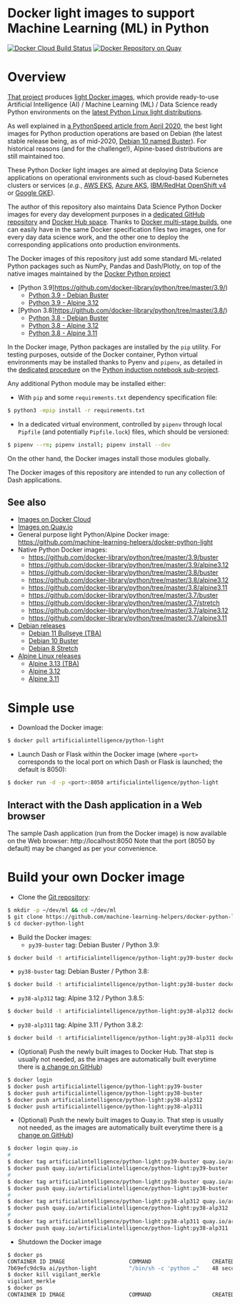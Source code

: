 Docker light images to support Machine Learning (ML) in Python
==============================================================

[![Docker Cloud Build Status](https://img.shields.io/docker/cloud/build/artificialintelligence/python-light)](https://hub.docker.com/repository/docker/artificialintelligence/python-light/general)
[![Docker Repository on Quay](https://quay.io/repository/artificialintelligence/python-light/status "Docker Repository on Quay")](https://quay.io/repository/artificialintelligence/python-light)

# Overview
[That project](https://github.com/machine-learning-helpers/docker-python-light)
produces
[light Docker images](https://hub.docker.com/repository/docker/artificialintelligence/python-light/tags),
which provide ready-to-use Artificial Intelligence (AI) / Machine Learning (ML) /
Data Science ready Python environments on the
[latest Python Linux light distributions](https://hub.docker.com/_/python).

As well explained in
[a PythonSpeed article from April 2020](https://pythonspeed.com/articles/base-image-python-docker-images/),
the best light images for Python production operations are based on Debian
(the latest stable release being, as of mid-2020,
[Debian 10 named Buster](https://www.debian.org/releases/buster/)).
For historical reasons (and for the challenge!), Alpine-based distributions
are still maintained too.

These Python Docker light images are aimed at deploying Data Science
applications on operational environments such as cloud-based Kubernetes
clusters or services (_e.g._,
[AWS EKS](https://aws.amazon.com/eks),
[Azure AKS](https://azure.microsoft.com/en-us/services/kubernetes-service/),
[IBM/RedHat OpenShift v4](https://www.redhat.com/en/openshift-4) or
[Google GKE](https://cloud.google.com/kubernetes-engine)).

The author of this repository also maintains Data Science Python Docker images
for every day development purposes in a
[dedicated GitHub repository](https://github.com/machine-learning-helpers/docker-python-jupyter/)
and
[Docker Hub space](https://hub.docker.com/repository/docker/artificialintelligence/python-jupyter).
Thanks to
[Docker multi-stage builds](https://docs.docker.com/develop/develop-images/multistage-build/),
one can easily have in the same Docker specification files two images, one for
every day data science work, and the other one to deploy the corresponding
applications onto production environments.

The Docker images of this repository just add some standard ML-related Python
packages such as NumPy, Pandas and Dash/Plotly, on top of the native images
maintained by the [Docker Python project](https://github.com/docker-library/python)
* [Python 3.9]https://github.com/docker-library/python/tree/master/3.9/)
  + [Python 3.9 - Debian Buster](https://github.com/docker-library/python/tree/master/3.9/buster)
  + [Python 3.9 - Alpine 3.12](https://github.com/docker-library/python/tree/master/3.9/alpine3.12)
* [Python 3.8]https://github.com/docker-library/python/tree/master/3.8/)
  + [Python 3.8 - Debian Buster](https://github.com/docker-library/python/tree/master/3.8/buster)
  + [Python 3.8 - Alpine 3.12](https://github.com/docker-library/python/tree/master/3.8/alpine3.12)
  + [Python 3.8 - Alpine 3.11](https://github.com/docker-library/python/tree/master/3.8/alpine3.11)

In the Docker image, Python packages are installed by the `pip` utility. For testing purposes,
outside of the Docker container, Python virtual environments may be installed thanks to Pyenv and `pipenv`,
as detailed in the
[dedicated procedure](http://github.com/machine-learning-helpers/induction-python/tree/master/installation/virtual-env)
on the
[Python induction notebook sub-project](http://github.com/machine-learning-helpers/induction-python).

Any additional Python module may be installed either:
* With `pip` and some `requirements.txt` dependency specification file:
```bash
$ python3 -mpip install -r requirements.txt
```
* In a dedicated virtual environment, controlled by `pipenv` through local `Pipfile`
  (and potentially `Pipfile.lock`) files, which should be versioned:
```bash
$ pipenv --rm; pipenv install; pipenv install --dev
```

On the other hand, the Docker images install those modules globally.

The Docker images of this repository are intended to run any collection
of Dash applications.

## See also
* [Images on Docker Cloud](https://cloud.docker.com/u/artificialintelligence/repository/docker/artificialintelligence/python-light)
* [Images on Quay.io](https://quay.io/repository/cpppythondevelopment/base?tab=tags)
* General purpose light Python/Alpine Docker image:
  https://github.com/machine-learning-helpers/docker-python-light
* Native Python Docker images:
  + https://github.com/docker-library/python/tree/master/3.9/buster
  + https://github.com/docker-library/python/tree/master/3.9/alpine3.12
  + https://github.com/docker-library/python/tree/master/3.8/buster
  + https://github.com/docker-library/python/tree/master/3.8/alpine3.12
  + https://github.com/docker-library/python/tree/master/3.8/alpine3.11
  + https://github.com/docker-library/python/tree/master/3.7/buster
  + https://github.com/docker-library/python/tree/master/3.7/stretch
  + https://github.com/docker-library/python/tree/master/3.7/alpine3.12
  + https://github.com/docker-library/python/tree/master/3.7/alpine3.11
* [Debian releases](https://wiki.debian.org/DebianReleases)
  + [Debian 11 Bullseye (TBA)](https://wiki.debian.org/DebianBullseye)
  + [Debian 10 Buster](https://wiki.debian.org/DebianBuster)
  + [Debian 8 Stretch](https://wiki.debian.org/DebianStretch)
* [Alpine Linux releases](https://wiki.alpinelinux.org/wiki/Alpine_Linux:Releases)
  + [Alpine 3.13 (TBA)](https://wiki.alpinelinux.org/wiki/Release_Notes_for_Alpine_3.13.0)
  + [Alpine 3.12](https://wiki.alpinelinux.org/wiki/Release_Notes_for_Alpine_3.12.0)
  + [Alpine 3.11](https://wiki.alpinelinux.org/wiki/Release_Notes_for_Alpine_3.11.0)

# Simple use
* Download the Docker image:
```bash
$ docker pull artificialintelligence/python-light
```

* Launch Dash or Flask within the Docker image (where `<port>` corresponds
  to the local port on which Dash or Flask is launched; the default is 8050):
```bash
$ docker run -d -p <port>:8050 artificialintelligence/python-light
```

## Interact with the Dash application in a Web browser
The sample Dash application (run from the Docker image)
is now available on the Web browser: http://localhost:8050
Note that the port (8050 by default) may be changed as per your convenience.

# Build your own Docker image
* Clone the
  [Git repository](https://github.com/machine-learning-helpers/docker-python-light):
```bash
$ mkdir -p ~/dev/ml && cd ~/dev/ml
$ git clone https://github.com/machine-learning-helpers/docker-python-light.git
$ cd docker-python-light
```

* Build the Docker images:
  + `py39-buster` tag: Debian Buster / Python 3.9:
```bash
$ docker build -t artificialintelligence/python-light:py39-buster docker/python-3.9-buster/Dockerfile
```
  + `py38-buster` tag: Debian Buster / Python 3.8:
```bash
$ docker build -t artificialintelligence/python-light:py38-buster docker/python-3.8-buster/Dockerfile
```
  + `py38-alp312` tag: Alpine 3.12 / Python 3.8.5:
```bash
$ docker build -t artificialintelligence/python-light:py38-alp312 docker/alpine-3.12
```
  + `py38-alp311` tag: Alpine 3.11 / Python 3.8.2:
```bash
$ docker build -t artificialintelligence/python-light:py38-alp311 docker/alpine-3.11
```

* (Optional) Push the newly built images to Docker Hub.
  That step is usually not needed, as the images are automatically
  built everytime there is
  [a change on GitHub](https://github.com/machine-learning-helpers/docker-python-light/commits/master))
```bash
$ docker login
$ docker push artificialintelligence/python-light:py39-buster
$ docker push artificialintelligence/python-light:py38-buster
$ docker push artificialintelligence/python-light:py38-alp312
$ docker push artificialintelligence/python-light:py38-alp311
```

* (Optional) Push the newly built images to Quay.io.
  That step is usually not needed, as the images are automatically
  built everytime there is
  [a change on GitHub](https://github.com/machine-learning-helpers/docker-python-light/commits/master))
```bash
$ docker login quay.io
#
$ docker tag artificialintelligence/python-light:py39-buster quay.io/artificialintelligence/python-light:py39-buster
$ docker push quay.io/artificialintelligence/python-light:py39-buster
#
$ docker tag artificialintelligence/python-light:py38-buster quay.io/artificialintelligence/python-light:py38-buster
$ docker push quay.io/artificialintelligence/python-light:py38-buster
#
$ docker tag artificialintelligence/python-light:py38-alp312 quay.io/artificialintelligence/python-light:py38-alp312
$ docker push quay.io/artificialintelligence/python-light:py38-alp312
#
$ docker tag artificialintelligence/python-light:py38-alp311 quay.io/artificialintelligence/python-light:py38-alp311
$ docker push quay.io/artificialintelligence/python-light:py38-alp311
```

* Shutdown the Docker image
```bash
$ docker ps
CONTAINER ID IMAGE                    COMMAND                   CREATED        STATUS        PORTS                  NAMES
7b69efc9dc9a ai/python-light          "/bin/sh -c 'python …"    48 seconds ago Up 47 seconds 0.0.0.0:9000->8050/tcp vigilant_merkle
$ docker kill vigilant_merkle
vigilant_merkle
$ docker ps
CONTAINER ID IMAGE                    COMMAND                   CREATED        STATUS        PORTS                  NAMES
```

